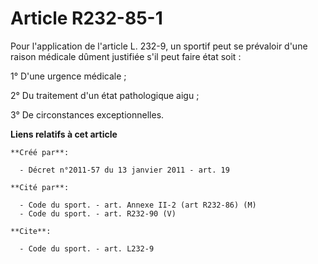 # Article R232-85-1

Pour l'application de l'article L. 232-9, un sportif peut se prévaloir d'une raison médicale dûment justifiée s'il peut faire
état soit : 

1° D'une urgence médicale ; 

2° Du traitement d'un état pathologique aigu ; 

3° De circonstances exceptionnelles.

**Liens relatifs à cet article**

	**Créé par**:

	  - Décret n°2011-57 du 13 janvier 2011 - art. 19

	**Cité par**:

	  - Code du sport. - art. Annexe II-2 (art R232-86) (M)
	  - Code du sport. - art. R232-90 (V)

	**Cite**:

	  - Code du sport. - art. L232-9
